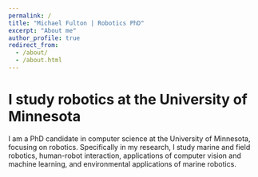 ```yaml
---
permalink: /
title: "Michael Fulton | Robotics PhD"
excerpt: "About me"
author_profile: true
redirect_from: 
  - /about/
  - /about.html
---
```


# I study robotics at the University of Minnesota

I am a PhD candidate in computer science at the University of Minnesota, focusing on robotics. Specifically in my research, I study marine and field robotics, human-robot interaction, applications of computer vision and machine learning, and environmental applications of marine robotics.
